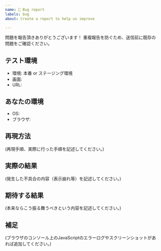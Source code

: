 ```yaml
---
name: 🐛 Bug report
labels: bug
about: Create a report to help us improve

---
```

問題を報告頂きありがとうございます！
重複報告を防ぐため、送信前に既存の問題をご確認ください。

## テスト環境
* 環境: 本番 or ステージング環境
* 画面:
* URL:

## あなたの環境
* OS:
* ブラウザ:

## 再現方法
(再現手順、実際に行った手順を記述してください。)

## 実際の結果
(発生した不具合の内容（表示崩れ等）を記述してください。)

## 期待する結果
(本来ならこう振る舞うべきという内容を記述してください。)

## 補足
(ブラウザのコンソール上のJavaScriptのエラーログやスクリーンショットがあれば追加してください。)